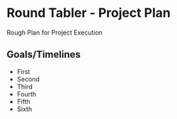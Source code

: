 # Round Tabler  - Project Plan
Rough Plan for Project Execution

## Goals/Timelines

* First
* Second
* Third
* Fourth
* Fifth
* Sixth
